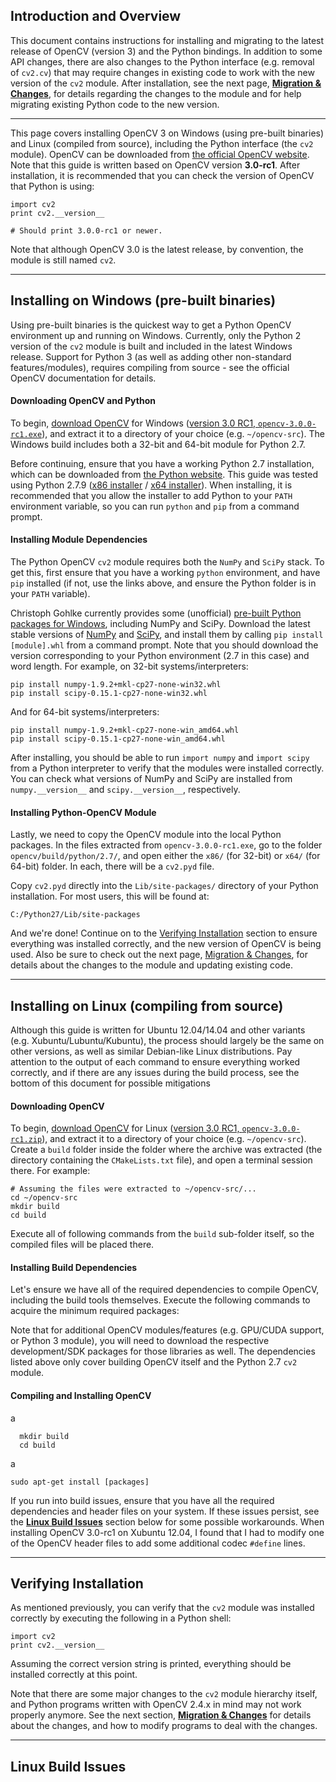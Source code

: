 ## Introduction and Overview

This document contains instructions for installing and migrating to the latest release of OpenCV (version 3) and the Python bindings.  In addition to some API changes, there are also changes to the Python interface (e.g. removal of `cv2.cv`) that may require changes in existing code to work with the new version of the `cv2` module.  After installation, see the next page, [**Migration & Changes**](migrating.md), for details regarding the changes to the module and for help migrating existing Python code to the new version.

------------------------------------------------------

This page covers installing OpenCV 3 on Windows (using pre-built binaries) and Linux (compiled from source), including the Python interface (the `cv2` module).  OpenCV can be downloaded from [the official OpenCV website](http://opencv.org/downloads.html).  Note that this guide is written based on OpenCV version **3.0-rc1**.  After installation, it is recommended that you can check the version of OpenCV that Python is using:

    import cv2
    print cv2.__version__

    # Should print 3.0.0-rc1 or newer.

Note that although OpenCV 3.0 is the latest release, by convention, the module is still named `cv2`.  


------------------------------------------------------

## Installing on Windows (pre-built binaries)

Using pre-built binaries is the quickest way to get a Python OpenCV environment up and running on Windows.  Currently, only the Python 2 version of the `cv2` module is built and included in the latest Windows release.  Support for Python 3 (as well as adding other non-standard features/modules), requires compiling from source - see the official OpenCV documentation for details.


#### Downloading OpenCV and Python

To begin, [download OpenCV](http://opencv.org/downloads.html) for Windows ([version 3.0 RC1, `opencv-3.0.0-rc1.exe`](http://sourceforge.net/projects/opencvlibrary/files/opencv-win/3.0.0-rc1/opencv-3.0.0-rc1.exe/download)), and extract it to a directory of your choice (e.g. `~/opencv-src`).  The Windows build includes both a 32-bit and 64-bit module for Python 2.7.

Before continuing, ensure that you have a working Python 2.7 installation, which can be downloaded from [the Python website](https://www.python.org/).  This guide was tested using Python 2.7.9 ([x86 installer](https://www.python.org/ftp/python/2.7.9/python-2.7.9.msi) / [x64 installer](https://www.python.org/ftp/python/2.7.9/python-2.7.9.amd64.msi)).  When installing, it is recommended that you allow the installer to add Python to your `PATH` environment variable, so you can run `python` and `pip` from a command prompt.

#### Installing Module Dependencies


The Python OpenCV `cv2` module requires both the `NumPy` and `SciPy` stack.  To get this, first ensure that you have a working `python` environment, and have `pip` installed (if not, use the links above, and ensure the Python folder is in your `PATH` variable).

Christoph Gohlke currently provides some (unofficial) [pre-built Python packages for Windows](http://www.lfd.uci.edu/~gohlke/pythonlibs/), including NumPy and SciPy.  Download the latest stable versions of [NumPy](http://www.lfd.uci.edu/~gohlke/pythonlibs/#numpy) and [SciPy](http://www.lfd.uci.edu/~gohlke/pythonlibs/#scipy), and install them by calling `pip install [module].whl` from a command prompt.  Note that you should download the version corresponding to your Python environment (2.7 in this case) and word length.  For example, on 32-bit systems/interpreters:

    pip install numpy-1.9.2+mkl-cp27-none-win32.whl
    pip install scipy-0.15.1-cp27-none-win32.whl

And for 64-bit systems/interpreters:

    pip install numpy-1.9.2+mkl-cp27-none-win_amd64.whl
    pip install scipy-0.15.1-cp27-none-win_amd64.whl

After installing, you should be able to run `import numpy` and `import scipy` from a Python interpreter to verify that the modules were installed correctly.  You can check what versions of NumPy and SciPy are installed from `numpy.__version__` and `scipy.__version__`, respectively.


#### Installing Python-OpenCV Module

Lastly, we need to copy the OpenCV module into the local Python packages.  In the files extracted from `opencv-3.0.0-rc1.exe`, go to the folder `opencv/build/python/2.7/`, and open either the `x86/` (for 32-bit) or `x64/` (for 64-bit) folder.  In each, there will be a `cv2.pyd` file.

Copy `cv2.pyd` directly into the `Lib/site-packages/` directory of your Python installation.  For most users, this will be found at:

    C:/Python27/Lib/site-packages 

And we're done!  Continue on to the [Verifying Installation](#verifying-installation) section to ensure everything was installed correctly, and the new version of OpenCV is being used.  Also be sure to check out the next page, [Migration & Changes](migrating.md), for details about the changes to the module and updating existing code.


------------------------------------------------------

        

## Installing on Linux (compiling from source)

Although this guide is written for Ubuntu 12.04/14.04 and other variants (e.g. Xubuntu/Lubuntu/Kubuntu), the process should largely be the same on other versions, as well as similar Debian-like Linux distributions.  Pay attention to the output of each command to ensure everything worked correctly, and if there are any issues during the build process, see the bottom of this document for possible mitigations

#### Downloading OpenCV

To begin, [download OpenCV](http://opencv.org/downloads.html) for Linux ([version 3.0 RC1, `opencv-3.0.0-rc1.zip`](https://github.com/Itseez/opencv/archive/3.0.0-rc1.zip)), and extract it to a directory of your choice (e.g. `~/opencv-src`).  Create a `build` folder inside the folder where the archive was extracted (the directory containing the `CMakeLists.txt` file), and open a terminal session there.  For example:

    # Assuming the files were extracted to ~/opencv-src/...
    cd ~/opencv-src
    mkdir build
    cd build

Execute all of following commands from the `build` sub-folder itself, so the compiled files will be placed there.


#### Installing Build Dependencies

Let's ensure we have all of the required dependencies to compile OpenCV, including the build tools themselves.  Execute the following commands to acquire the minimum required packages:


Note that for additional OpenCV modules/features (e.g. GPU/CUDA support, or Python 3 module), you will need to download the respective development/SDK packages for those libraries as well.  The dependencies listed above only cover building OpenCV itself and the Python 2.7 `cv2` module.


#### Compiling and Installing OpenCV

a


      mkdir build
      cd build

a


    sudo apt-get install [packages]

If you run into build issues, ensure that you have all the required dependencies and header files on your system.  If these issues persist, see the [**Linux Build Issues**](#linux-build-issues) section below for some possible workarounds.  When installing OpenCV 3.0-rc1 on Xubuntu 12.04, I found that I had to modify one of the OpenCV header files to add some additional codec `#define` lines.


------------------------------------------------------

## Verifying Installation

As mentioned previously, you can verify that the `cv2` module was installed correctly by executing the following in a Python shell:

    import cv2
    print cv2.__version__

Assuming the correct version string is printed, everything should be installed correctly at this point.

Note that there are some major changes to the `cv2` module hierarchy itself, and Python programs written with OpenCV 2.4.x in mind may not work properly anymore.  See the next section, [**Migration & Changes**](migrating.md) for details about the changes, and how to modify programs to deal with the changes.



------------------------------------------------------

## Linux Build Issues

